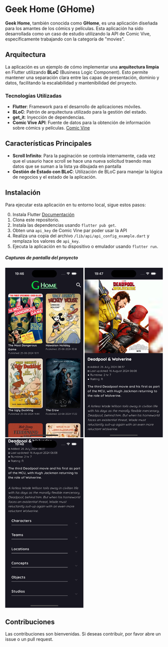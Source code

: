 # Geek Home (GHome)

**Geek Home**, también conocida como **GHome**, es una aplicación diseñada para los amantes de los cómics y películas. Esta aplicación ha sido desarrollada como un caso de estudio utilizando la API de Comic Vive, específicamente trabajando con la categoría de "movies".

## Arquitectura

La aplicación es un ejemplo de cómo implementar una **arquitectura limpia** en Flutter utilizando **BLoC** (Business Logic Component). Esto permite mantener una separación clara entre las capas de presentación, dominio y datos, facilitando la escalabilidad y mantenibilidad del proyecto.

### Tecnologías Utilizadas

- **Flutter**: Framework para el desarrollo de aplicaciones móviles.
- **BLoC**: Patrón de arquitectura utilizado para la gestión del estado.
- **get_it**: Inyección de dependencias.
- **Comic Vive API**: Fuente de datos para la obtención de información sobre cómics y películas.
[Comic Vine](https://comicvine.gamespot.com/api/)

## Características Principales

- **Scroll Infinito**: Para la paginación se controla internamente, cada vez que el usaurio hace scroll se hace una nueva solicitud traendo mas datos que se suman a la lista ya dibujada en pantalla
- **Gestión de Estado con BLoC**: Utilización de BLoC para manejar la lógica de negocios y el estado de la aplicación.

## Instalación

Para ejecutar esta aplicación en tu entorno local, sigue estos pasos:

0. Instala Flutter [Documentación](https://docs.flutter.dev/)
1. Clona este repositorio.
2. Instala las dependencias usando `flutter pub get`.
3. Obten una `api_key` de Comic Vine par poder usar la API
4. Realiza una copia del archivo `/lib/api/api_config_example.dart` y remplaza los valores de `api_key`.
5. Ejecuta la aplicación en tu dispositivo o emulador usando `flutter run`.


##### Capturas de pantalla del proyecto

<img src="assets/screenshots/screen1.png" alt="Your image title" width="250"/>
<img src="assets/screenshots/screen2.png" alt="Your image title" width="250"/>
<img src="assets/screenshots/screen3.png" alt="Your image title" width="250"/>

## Contribuciones

Las contribuciones son bienvenidas. Si deseas contribuir, por favor abre un issue o un pull request.



